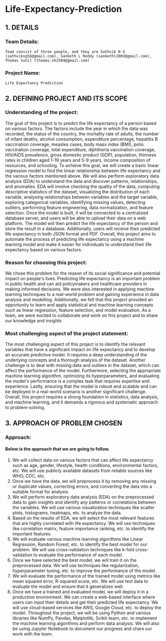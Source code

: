 # Life-Expectancy-Prediction
## 1. DETAILS
### Team Details:
    Team consist of three people, and they are Sathvik N G (sathvikng56@gmail.com), Sanketh L Reddy (sankethl2003@gmail.com), Thomas Sunil (thomas.sk2504@gmail.com) 
### Project Name:
    Life Expectancy Prediction
## 2. DEFINING PROJECT AND ITS SCOPE
### Understanding of the project:
The goal of this project is to predict the life expectancy of a person based on various factors. The factors include the year in which the data was recorded, the status of the country, the mortality rate of adults, the number of infant deaths, alcohol consumption, expenditure percentage, hepatitis B vaccination coverage, measles cases, body mass index (BMI), polio vaccination coverage, total expenditure, diphtheria vaccination coverage, HIV/AIDS prevalence, gross domestic product (GDP), population, thinness rates in children aged 1-19 years and 5-9 years, income composition of resources, and schooling.
To achieve this goal, we will create a basic linear regression model to find the linear relationship between life expectancy and the various factors mentioned above. We will also perform exploratory data analysis (EDA) to understand the data and discover patterns, relationships, and anomalies. EDA will involve checking the quality of the data, computing descriptive statistics of the dataset, visualizing the distribution of each variable, analysing relationships between variables and the target variable, exploring categorical variables, identifying missing values, detecting outliers, performing feature engineering, data normalization, and feature selection.
Once the model is built, it will be connected to a centralized database server, and users will be able to upload their data on a web platform. The model will then predict the life expectancy of the person and store the result in a database. Additionally, users will receive their predicted life expectancy in both JSON format and PDF.
Overall, this project aims to automate the process of predicting life expectancy using a machine learning model and make it easier for individuals to understand their life expectancy based on various factors.

### Reason for choosing this project:
We chose this problem for the reason of its social significance and potential impact on people's lives. Predicting life expectancy is an important problem in public health and can aid policymakers and healthcare providers in making informed decisions. We were also interested in applying machine learning techniques to a real-world problem and gaining experience in data analysis and modelling. Additionally, we felt that this project provided an opportunity to learn and apply statistical and machine learning concepts such as linear regression, feature selection, and model evaluation. As a team, we were excited to collaborate and work on this project and to share our knowledge and insights
### Most challenging aspect of the project statement:
The most challenging aspect of this project is to identify the relevant variables that have a significant impact on life expectancy and to develop an accurate predictive model. It requires a deep understanding of the underlying concepts and a thorough analysis of the dataset. Another challenge is to deal with missing data and outliers in the dataset, which can affect the performance of the model. Furthermore, selecting the appropriate machine learning algorithm, optimizing its hyperparameters, and evaluating the model's performance is a complex task that requires expertise and experience. Lastly, ensuring that the model is robust and scalable and can be deployed in a real-world scenario is another significant challenge. Overall, this project requires a strong foundation in statistics, data analysis, and machine learning, and it demands a rigorous and systematic approach to problem-solving.


## 3. APPROACH OF PROBLEM CHOSEN
### Approach:
#### Below is the approach that we are going to follow.
1.	We will collect data on various factors that can affect life expectancy such as age, gender, lifestyle, health conditions, environmental factors, etc. We will use publicly available datasets from reliable sources like WHO, CDC, etc.
2.	Once we have the data, we will preprocess it by removing any missing or duplicate values, correcting errors, and converting the data into a suitable format for analysis.
3.	We will perform exploratory data analysis (EDA) on the preprocessed data to gain insights and identify any patterns or correlations between the variables. We will use various visualization techniques like scatter plots, histograms, heatmaps, etc. to analyze the data.
4.	Based on the results of EDA, we will select the most relevant features that are highly correlated with life expectancy. We will use techniques like correlation matrix, feature importance ranking, etc. to identify the important features.
5.	We will evaluate various machine learning algorithms like Linear Regression, Random Forest, etc. to identify the best model for our problem. We will use cross-validation techniques like k-fold cross-validation to evaluate the performance of each model.
6.	Once we have selected the best model, we will train it on the preprocessed data. We will use techniques like regularization, hyperparameter tuning, etc. to improve the performance of the model.
7.	We will evaluate the performance of the trained model using metrics like mean squared error, R-squared score, etc. We will use test data to evaluate the model and ensure that it generalizes well.
8.	Once we have a trained and evaluated model, we will deploy it in a production environment. We can create a web-based interface where users can input their details and get their predicted life expectancy. We will use cloud-based services like AWS, Google Cloud, etc. to deploy the model.
Throughout the project, we will be using Python and various libraries like NumPy, Pandas, Matplotlib, Scikit-learn, etc. to implement the machine learning algorithms and perform data analysis. We will also be using Jupyter Notebook to document our progress and share our work with the team.
